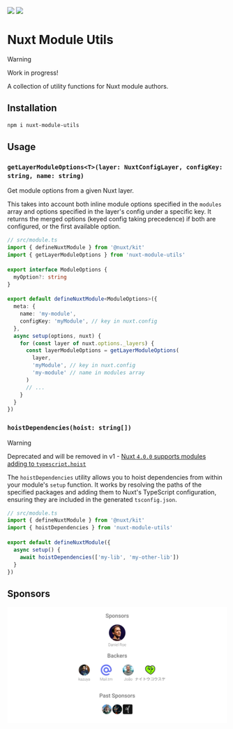 [![](https://img.shields.io/npm/v/nuxt-module-utils/latest.svg?style=flat&label=npm&colorA=18181B)](https://npmjs.com/package/nuxt-module-utils)
[![](https://img.shields.io/npm/dm/nuxt-module-utils?style=flat&colorA=18181B&color=blue)](https://npmjs.com/package/nuxt-module-utils)

# Nuxt Module Utils

> [!WARNING]
> Work in progress!

A collection of utility functions for Nuxt module authors.

## Installation

```bash
npm i nuxt-module-utils
```

## Usage

### `getLayerModuleOptions<T>(layer: NuxtConfigLayer, configKey: string, name: string)`

Get module options from a given Nuxt layer.

This takes into account both inline module options specified in the `modules` array and options specified in the layer's config under a specific key. It returns the merged options (keyed config taking precedence) if both are configured, or the first available option.

```ts
// src/module.ts
import { defineNuxtModule } from '@nuxt/kit'
import { getLayerModuleOptions } from 'nuxt-module-utils'

export interface ModuleOptions {
  myOption?: string
}

export default defineNuxtModule<ModuleOptions>({
  meta: {
    name: 'my-module',
    configKey: 'myModule', // key in nuxt.config
  },
  async setup(options, nuxt) {
    for (const layer of nuxt.options._layers) {
      const layerModuleOptions = getLayerModuleOptions(
        layer,
        'myModule', // key in nuxt.config
        'my-module' // name in modules array
      )
      // ...
    }
  }
})
```

### `hoistDependencies(hoist: string[])`

> [!WARNING]
> Deprecated and will be removed in v1 - [Nuxt `4.0.0` supports modules adding to `typescript.hoist`](https://github.com/nuxt/nuxt/pull/32601)

The `hoistDependencies` utility allows you to hoist dependencies from within your module's `setup` function. It works by resolving the paths of the specified packages and adding them to Nuxt's TypeScript configuration, ensuring they are included in the generated `tsconfig.json`.

```ts
// src/module.ts
import { defineNuxtModule } from '@nuxt/kit'
import { hoistDependencies } from 'nuxt-module-utils'

export default defineNuxtModule({
  async setup() {
    await hoistDependencies(['my-lib', 'my-other-lib'])
  }
})
```

## Sponsors

<p align="center">
  <a href="https://raw.githubusercontent.com/bobbiegoede/static/main/sponsors.svg">
    <img src="https://raw.githubusercontent.com/bobbiegoede/static/main/sponsors.svg" />
  </a>
</p>

